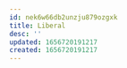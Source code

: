 ```yaml
---
id: nek6w66db2unzju879ozgxk
title: Liberal
desc: ''
updated: 1656720191217
created: 1656720191217
---
```


